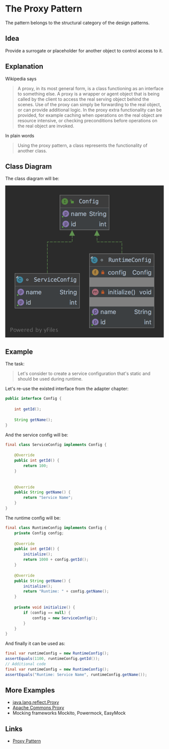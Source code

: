 # The Proxy Pattern

The pattern belongs to the structural category of the design patterns.

## Idea 

Provide a surrogate or placeholder for another object to control access to it.

## Explanation

Wikipedia says

> A proxy, in its most general form, is a class functioning as an interface to something else. A proxy is a wrapper or 
agent object that is being called by the client to access the real serving object behind the scenes. Use of the proxy 
can simply be forwarding to the real object, or can provide additional logic. In the proxy extra functionality can be 
provided, for example caching when operations on the real object are resource intensive, or checking preconditions 
before operations on the real object are invoked.

In plain words

> Using the proxy pattern, a class represents the functionality of another class.

## Class Diagram

The class diagram will be:

![alt text](../etc/proxy.png "Proxy class diagram")

## Example

The task:

> Let's consider to create a service configuration that's static and should be used during runtime.

Let's re-use the existed interface from the adapter chapter:

```java
public interface Config {

    int getId();

    String getName();
}
```

And the service config will be:

```java
final class ServiceConfig implements Config {

    @Override
    public int getId() {
        return 100;
    }


    @Override
    public String getName() {
        return "Service Name";
    }
}
```

The runtime config will be:

```java
final class RuntimeConfig implements Config {
    private Config config;

    @Override
    public int getId() {
        initialize();
        return 1000 + config.getId();
    }

    @Override
    public String getName() {
        initialize();
        return "Runtime: " + config.getName();
    }

    private void initialize() {
        if (config == null) {
            config = new ServiceConfig();
        }
    }
}
```

And finally it can be used as:

```java
final var runtimeConfig = new RuntimeConfig();
assertEquals(1100, runtimeConfig.getId());
// Additional code
final var runtimeConfig = new RuntimeConfig();
assertEquals("Runtime: Service Name", runtimeConfig.getName());
```

## More Examples

* [java.lang.reflect.Proxy](https://docs.oracle.com/en/java/javase/11/docs/api/java.base/java/lang/reflect/Proxy.html)
* [Apache Commons Proxy](https://commons.apache.org/proper/commons-proxy/)
* Mocking frameworks Mockito, Powermock, EasyMock

## Links

* [Proxy Pattern](https://en.wikipedia.org/wiki/Proxy_pattern)